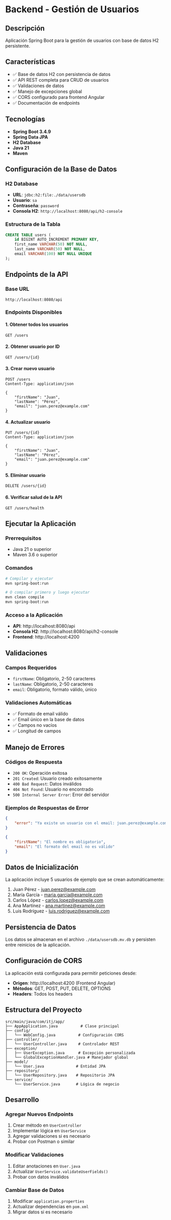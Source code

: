 # Backend - Gestión de Usuarios

## Descripción
Aplicación Spring Boot para la gestión de usuarios con base de datos H2 persistente.

## Características
- ✅ Base de datos H2 con persistencia de datos
- ✅ API REST completa para CRUD de usuarios
- ✅ Validaciones de datos
- ✅ Manejo de excepciones global
- ✅ CORS configurado para frontend Angular
- ✅ Documentación de endpoints

## Tecnologías
- **Spring Boot 3.4.9**
- **Spring Data JPA**
- **H2 Database**
- **Java 21**
- **Maven**

## Configuración de la Base de Datos

### H2 Database
- **URL**: `jdbc:h2:file:./data/usersdb`
- **Usuario**: `sa`
- **Contraseña**: `password`
- **Consola H2**: `http://localhost:8080/api/h2-console`

### Estructura de la Tabla
```sql
CREATE TABLE users (
    id BIGINT AUTO_INCREMENT PRIMARY KEY,
    first_name VARCHAR(50) NOT NULL,
    last_name VARCHAR(50) NOT NULL,
    email VARCHAR(100) NOT NULL UNIQUE
);
```

## Endpoints de la API

### Base URL
```
http://localhost:8080/api
```

### Endpoints Disponibles

#### 1. Obtener todos los usuarios
```
GET /users
```

#### 2. Obtener usuario por ID
```
GET /users/{id}
```

#### 3. Crear nuevo usuario
```
POST /users
Content-Type: application/json

{
    "firstName": "Juan",
    "lastName": "Pérez",
    "email": "juan.perez@example.com"
}
```

#### 4. Actualizar usuario
```
PUT /users/{id}
Content-Type: application/json

{
    "firstName": "Juan",
    "lastName": "Pérez",
    "email": "juan.perez@example.com"
}
```

#### 5. Eliminar usuario
```
DELETE /users/{id}
```

#### 6. Verificar salud de la API
```
GET /users/health
```

## Ejecutar la Aplicación

### Prerrequisitos
- Java 21 o superior
- Maven 3.6 o superior

### Comandos
```bash
# Compilar y ejecutar
mvn spring-boot:run

# O compilar primero y luego ejecutar
mvn clean compile
mvn spring-boot:run
```

### Acceso a la Aplicación
- **API**: http://localhost:8080/api
- **Consola H2**: http://localhost:8080/api/h2-console
- **Frontend**: http://localhost:4200

## Validaciones

### Campos Requeridos
- `firstName`: Obligatorio, 2-50 caracteres
- `lastName`: Obligatorio, 2-50 caracteres
- `email`: Obligatorio, formato válido, único

### Validaciones Automáticas
- ✅ Formato de email válido
- ✅ Email único en la base de datos
- ✅ Campos no vacíos
- ✅ Longitud de campos

## Manejo de Errores

### Códigos de Respuesta
- `200 OK`: Operación exitosa
- `201 Created`: Usuario creado exitosamente
- `400 Bad Request`: Datos inválidos
- `404 Not Found`: Usuario no encontrado
- `500 Internal Server Error`: Error del servidor

### Ejemplos de Respuestas de Error
```json
{
    "error": "Ya existe un usuario con el email: juan.perez@example.com"
}
```

```json
{
    "firstName": "El nombre es obligatorio",
    "email": "El formato del email no es válido"
}
```

## Datos de Inicialización

La aplicación incluye 5 usuarios de ejemplo que se crean automáticamente:
1. Juan Pérez - juan.perez@example.com
2. María García - maria.garcia@example.com
3. Carlos López - carlos.lopez@example.com
4. Ana Martínez - ana.martinez@example.com
5. Luis Rodríguez - luis.rodriguez@example.com

## Persistencia de Datos

Los datos se almacenan en el archivo `./data/usersdb.mv.db` y persisten entre reinicios de la aplicación.

## Configuración de CORS

La aplicación está configurada para permitir peticiones desde:
- **Origen**: http://localhost:4200 (Frontend Angular)
- **Métodos**: GET, POST, PUT, DELETE, OPTIONS
- **Headers**: Todos los headers

## Estructura del Proyecto

```
src/main/java/com/itj/app/
├── AppApplication.java          # Clase principal
├── config/
│   └── WebConfig.java          # Configuración CORS
├── controller/
│   └── UserController.java     # Controlador REST
├── exception/
│   ├── UserException.java      # Excepción personalizada
│   └── GlobalExceptionHandler.java # Manejador global
├── model/
│   └── User.java              # Entidad JPA
├── repository/
│   └── UserRepository.java    # Repositorio JPA
└── service/
    └── UserService.java       # Lógica de negocio
```

## Desarrollo

### Agregar Nuevos Endpoints
1. Crear método en `UserController`
2. Implementar lógica en `UserService`
3. Agregar validaciones si es necesario
4. Probar con Postman o similar

### Modificar Validaciones
1. Editar anotaciones en `User.java`
2. Actualizar `UserService.validateUserFields()`
3. Probar con datos inválidos

### Cambiar Base de Datos
1. Modificar `application.properties`
2. Actualizar dependencias en `pom.xml`
3. Migrar datos si es necesario


